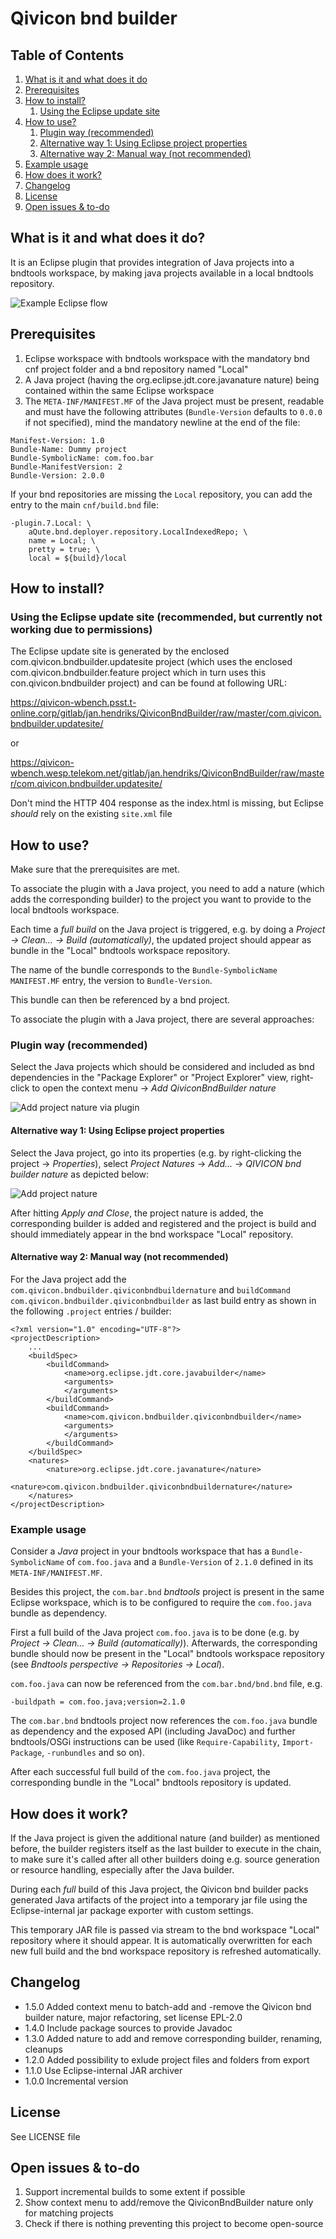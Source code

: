 # Qivicon bnd builder

## Table of Contents
1. [What is it and what does it do](#what-is-it-and-what-does-it-do)
1. [Prerequisites](#prerequisites)
1. [How to install?](#how-to-install)
    1. [Using the Eclipse update site](#using-the-eclipse-update-site-recommended-but-currently-not-working-due-to-permissions)
1. [How to use?](#how-to-use)
    1. [Plugin way (recommended)](#plugin-way-recommended)
    1. [Alternative way 1: Using Eclipse project properties](#alternative-way-1-using-eclipse-project-properties)
    1. [Alternative way 2: Manual way (not recommended)](#alternative-way-2-manual-way-not-recommended)
1. [Example usage](#example-usage)
1. [How does it work?](#how-does-it-work)
1. [Changelog](#changelog)
1. [License](#license)
1. [Open issues & to-do](#open-issues-to-do)

## What is it and what does it do?
It is an Eclipse plugin that provides integration of Java projects into a bndtools workspace, by making java projects available in a local bndtools repository.

![Example Eclipse flow](https://qivicon-wbench.psst.t-online.corp/gitlab/jan.hendriks/QiviconBndBuilder/raw/master/resources/ExampleFlow.jpg "Example Eclipse flow")

## Prerequisites
1. Eclipse workspace with bndtools workspace with the mandatory bnd cnf project folder and a bnd repository named "Local"
1. A Java project (having the org.eclipse.jdt.core.javanature nature) being contained within the same Eclipse workspace
1. The `META-INF/MANIFEST.MF` of the Java project must be present, readable and must have the following attributes (`Bundle-Version` defaults to `0.0.0` if not specified), mind the mandatory newline at the end of the file:

```
Manifest-Version: 1.0
Bundle-Name: Dummy project
Bundle-SymbolicName: com.foo.bar
Bundle-ManifestVersion: 2
Bundle-Version: 2.0.0
```
If your bnd repositories are missing the `Local` repository, you can add the entry to the main `cnf/build.bnd` file:

```
-plugin.7.Local: \
    aQute.bnd.deployer.repository.LocalIndexedRepo; \
    name = Local; \
    pretty = true; \
    local = ${build}/local
```

## How to install?

### Using the Eclipse update site (recommended, but currently not working due to permissions)
The Eclipse update site is generated by the enclosed com.qivicon.bndbuilder.updatesite project (which uses the enclosed com.qivicon.bndbuilder.feature project which in turn uses this con.qivicon.bndbuilder project) and can be found at following URL:

<https://qivicon-wbench.psst.t-online.corp/gitlab/jan.hendriks/QiviconBndBuilder/raw/master/com.qivicon.bndbuilder.updatesite/>

or

<https://qivicon-wbench.wesp.telekom.net/gitlab/jan.hendriks/QiviconBndBuilder/raw/master/com.qivicon.bndbuilder.updatesite/>

Don't mind the HTTP 404 response as the index.html is missing, but Eclipse *should* rely on the existing `site.xml` file

## How to use?
Make sure that the prerequisites are met.

To associate the plugin with a Java project, you need to add a nature (which adds the corresponding builder) to the project you want to provide to the local bndtools workspace.

Each time a *full build* on the Java project is triggered, e.g. by doing a *Project → Clean… → Build (automatically)*, the updated project should appear as bundle in the "Local" bndtools workspace repository.

The name of the bundle corresponds to the `Bundle-SymbolicName` `MANIFEST.MF` entry, the version to `Bundle-Version`.

This bundle can then be referenced by a bnd project.

To associate the plugin with a Java project, there are several approaches:

### Plugin way (recommended)
Select the Java projects which should be considered and included as bnd dependencies in the "Package Explorer" or "Project Explorer" view, right-click to open the context menu → *Add QiviconBndBuilder nature*

![Add project nature via plugin](https://qivicon-wbench.psst.t-online.corp/gitlab/jan.hendriks/QiviconBndBuilder/raw/master/resources/AddProjectNatureViaPlugin.jpg "Add project nature via plugin")

#### Alternative way 1: Using Eclipse project properties
Select the Java project, go into its properties (e.g. by right-clicking the project → *Properties*), select *Project Natures* → *Add...* → *QIVICON bnd builder nature* as depicted below:

![Add project nature](https://qivicon-wbench.psst.t-online.corp/gitlab/jan.hendriks/QiviconBndBuilder/raw/master/resources/AddProjectNature.jpg "Add project nature")

After hitting *Apply and Close*, the project nature is added, the corresponding builder is added and registered and the project is build and should immediately appear in the bnd workspace "Local" repository.

#### Alternative way 2: Manual way (not recommended)
For the Java project add the `com.qivicon.bndbuilder.qiviconbndbuildernature` and `buildCommand` `com.qivicon.bndbuilder.qiviconbndbuilder` as last build entry as shown in the following `.project` entries / builder:

	<?xml version="1.0" encoding="UTF-8"?>
	<projectDescription>
		...
		<buildSpec>
			<buildCommand>
				<name>org.eclipse.jdt.core.javabuilder</name>
				<arguments>
				</arguments>
			</buildCommand>
			<buildCommand>
				<name>com.qivicon.bndbuilder.qiviconbndbuilder</name>
				<arguments>
				</arguments>
			</buildCommand>
		</buildSpec>
		<natures>
			<nature>org.eclipse.jdt.core.javanature</nature>
			<nature>com.qivicon.bndbuilder.qiviconbndbuildernature</nature>
		</natures>
	</projectDescription>

### Example usage
Consider a _Java_ project in your bndtools workspace that has a `Bundle-SymbolicName` of `com.foo.java` and a `Bundle-Version` of `2.1.0` defined in its `META-INF/MANIFEST.MF`.

Besides this project, the `com.bar.bnd` _bndtools_ project is present in the same Eclipse workspace, which is to be configured to require the `com.foo.java` bundle as dependency.

First a full build of the Java project `com.foo.java` is to be done (e.g. by *Project → Clean… → Build (automatically)*).
Afterwards, the corresponding bundle should now be present in the "Local" bndtools workspace repository (see *Bndtools perspective → Repositories → Local*).

`com.foo.java` can now be referenced from the `com.bar.bnd/bnd.bnd` file, e.g.

	-buildpath = com.foo.java;version=2.1.0

The `com.bar.bnd` bndtools project now references the `com.foo.java` bundle as dependency and the exposed API (including JavaDoc) and further bndtools/OSGi instructions can be used (like `Require-Capability`, `Import-Package`, `-runbundles` and so on).

After each successful full build of the `com.foo.java` project, the corresponding bundle in the "Local" bndtools repository is updated.

## How does it work?
If the Java project is given the additional nature (and builder) as mentioned before, the builder registers itself as the last builder to execute in the chain, to make sure it's called after all other builders doing e.g. source generation or resource handling, especially after the Java builder.

During each *full* build of this Java project, the Qivicon bnd builder packs generated Java artifacts of the project into a temporary jar file using the Eclipse-internal jar package exporter with custom settings.

This temporary JAR file is passed via stream to the bnd workspace "Local" repository where it should appear.
It is automatically overwritten for each new full build and the bnd workspace repository is refreshed automatically.

## Changelog

* 1.5.0 Added context menu to batch-add and -remove the Qivicon bnd builder nature, major refactoring, set license EPL-2.0
* 1.4.0 Include package sources to provide Javadoc
* 1.3.0 Added nature to add and remove corresponding builder, renaming, cleanups
* 1.2.0 Added possibility to exlude project files and folders from export
* 1.1.0 Use Eclipse-internal JAR archiver
* 1.0.0 Incremental version

## License
See LICENSE file

## Open issues & to-do
1. Support incremental builds to some extent if possible
1. Show context menu to add/remove the QiviconBndBuilder nature only for matching projects
1. Check if there is nothing preventing this project to become open-source
